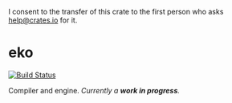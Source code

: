 I consent to the transfer of this crate to the first person who asks help@crates.io for it.

# eko

[![Build Status](https://travis-ci.org/eko-lang/eko.svg?branch=master)](https://travis-ci.org/eko-lang/eko)

Compiler and engine. _Currently a **work in progress**._
